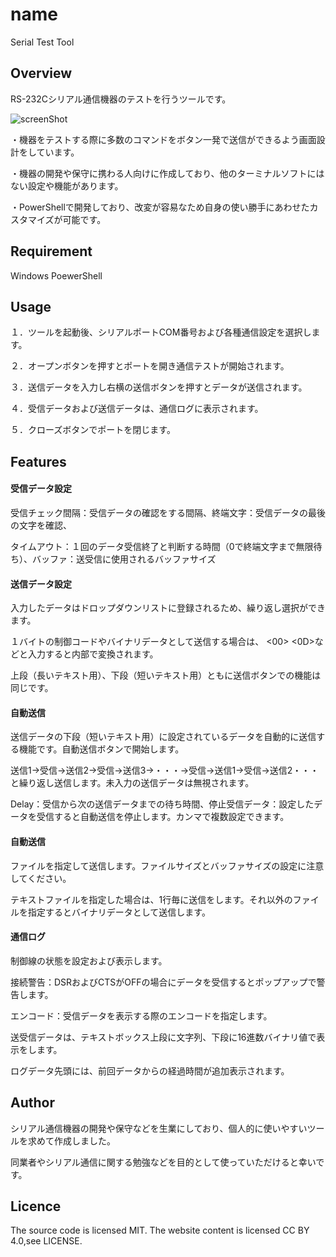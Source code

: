 # name
Serial Test Tool

## Overview
RS-232Cシリアル通信機器のテストを行うツールです。

![screenShot](https://github.com/user-attachments/assets/f13de115-59d3-4acf-90c9-7fc042ed1986)

・機器をテストする際に多数のコマンドをボタン一発で送信ができるよう画面設計をしています。

・機器の開発や保守に携わる人向けに作成しており、他のターミナルソフトにはない設定や機能があります。

・PowerShellで開発しており、改変が容易なため自身の使い勝手にあわせたカスタマイズが可能です。

## Requirement
Windows PoewerShell

## Usage
１．ツールを起動後、シリアルポートCOM番号および各種通信設定を選択します。

２．オープンボタンを押すとポートを開き通信テストが開始されます。

３．送信データを入力し右横の送信ボタンを押すとデータが送信されます。

４．受信データおよび送信データは、通信ログに表示されます。

５．クローズボタンでポートを閉じます。

## Features
#### 受信データ設定
受信チェック間隔：受信データの確認をする間隔、終端文字：受信データの最後の文字を確認、

タイムアウト：１回のデータ受信終了と判断する時間（0で終端文字まで無限待ち）、バッファ：送受信に使用されるバッファサイズ

#### 送信データ設定
入力したデータはドロップダウンリストに登録されるため、繰り返し選択ができます。

１バイトの制御コードやバイナリデータとして送信する場合は、<NUL> <CR> <00> <0D>などと入力すると内部で変換されます。

上段（長いテキスト用）、下段（短いテキスト用）ともに送信ボタンでの機能は同じです。

#### 自動送信
送信データの下段（短いテキスト用）に設定されているデータを自動的に送信する機能です。自動送信ボタンで開始します。

送信1→受信→送信2→受信→送信3→・・・→受信→送信1→受信→送信2・・・と繰り返し送信します。未入力の送信データは無視されます。

Delay：受信から次の送信データまでの待ち時間、停止受信データ：設定したデータを受信すると自動送信を停止します。カンマで複数設定できます。

#### 自動送信
ファイルを指定して送信します。ファイルサイズとバッファサイズの設定に注意してください。

テキストファイルを指定した場合は、1行毎に送信をします。それ以外のファイルを指定するとバイナリデータとして送信します。

#### 通信ログ
制御線の状態を設定および表示します。

接続警告：DSRおよびCTSがOFFの場合にデータを受信するとポップアップで警告します。

エンコード：受信データを表示する際のエンコードを指定します。

送受信データは、テキストボックス上段に文字列、下段に16進数バイナリ値で表示をします。

ログデータ先頭には、前回データからの経過時間が追加表示されます。

## Author
シリアル通信機器の開発や保守などを生業にしており、個人的に使いやすいツールを求めて作成しました。

同業者やシリアル通信に関する勉強などを目的として使っていただけると幸いです。

## Licence
The source code is licensed MIT. The website content is licensed CC BY 4.0,see LICENSE.
